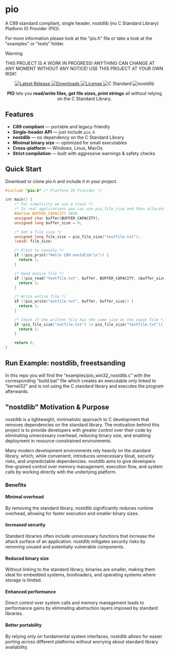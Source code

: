 # pio
A C89 standard compliant, single header, nostdlib (no C Standard Library) Platform IO Provider (PIO).

For more information please look at the "pio.h" file or take a look at the "examples" or "tests" folder.

> [!WARNING]
> THIS PROJECT IS A WORK IN PROGRESS! ANYTHING CAN CHANGE AT ANY MOMENT WITHOUT ANY NOTICE! USE THIS PROJECT AT YOUR OWN RISK!

<p align="center">
  <a href="https://github.com/nickscha/pio/releases">
    <img src="https://img.shields.io/github/v/release/nickscha/pio?style=flat-square&color=blue" alt="Latest Release">
  </a>
  <a href="https://github.com/nickscha/pio/releases">
    <img src="https://img.shields.io/github/downloads/nickscha/pio/total?style=flat-square&color=brightgreen" alt="Downloads">
  </a>
  <a href="https://opensource.org/licenses/MIT">
    <img src="https://img.shields.io/badge/License-MIT-yellow.svg?style=flat-square" alt="License">
  </a>
  <img src="https://img.shields.io/badge/Standard-C89-orange?style=flat-square" alt="C Standard">
  <img src="https://img.shields.io/badge/nolib-nostdlib-lightgrey?style=flat-square" alt="nostdlib">
</p>

<p align="center">
  <b>PIO</b> lets you <b>read/write files, get file sizes, print strings</b> all without relying on the C Standard Library.
</p>

## **Features**
- **C89 compliant** — portable and legacy-friendly  
- **Single-header API** — just include `pio.h`  
- **nostdlib** — no dependency on the C Standard Library  
- **Minimal binary size** — optimized for small executables  
- **Cross-platform** — Windows, Linux, MacOs
- **Strict compilation** — built with aggressive warnings & safety checks

## Quick Start

Download or clone pio.h and include it in your project.

```C
#include "pio.h" /* Platform IO Provider */

int main() {
    /* For simplicity we use a stack */
    /* In real applications you can use pio_file_size and then allocate that amount of memory */
    #define BUFFER_CAPACITY 1024
    unsigned char buffer[BUFFER_CAPACITY];
    unsigned long buffer_size = 0;

    /* Get a file size */
    unsigned long file_size = pio_file_size("testfile.txt");
    (void) file_size;

    /* Print to console */
    if (!pio_print("Hello C89 nostdlib!\n")) {
      return 1;
    }

    /* Read entire file */
    if (!pio_read("testfile.txt", buffer, BUFFER_CAPACITY, &buffer_size)) {
      return 1;
    }

    /* Write entire file */
    if (!pio_write("outfile.txt", buffer, buffer_size)) {
      return 1;
    }

    /* Check if the written file has the same size as the input file */
    if (pio_file_size("outfile.txt") != pio_file_size("testfile.txt")) {
      return 1;
    }

    return 0;
}
```

## Run Example: nostdlib, freestsanding

In this repo you will find the "examples/pio_win32_nostdlib.c" with the corresponding "build.bat" file which
creates an executable only linked to "kernel32" and is not using the C standard library and executes the program afterwards.

## "nostdlib" Motivation & Purpose

nostdlib is a lightweight, minimalistic approach to C development that removes dependencies on the standard library. The motivation behind this project is to provide developers with greater control over their code by eliminating unnecessary overhead, reducing binary size, and enabling deployment in resource-constrained environments.

Many modern development environments rely heavily on the standard library, which, while convenient, introduces unnecessary bloat, security risks, and unpredictable dependencies. nostdlib aims to give developers fine-grained control over memory management, execution flow, and system calls by working directly with the underlying platform.

### Benefits

#### Minimal overhead
By removing the standard library, nostdlib significantly reduces runtime overhead, allowing for faster execution and smaller binary sizes.

#### Increased security
Standard libraries often include unnecessary functions that increase the attack surface of an application. nostdlib mitigates security risks by removing unused and potentially vulnerable components.

#### Reduced binary size
Without linking to the standard library, binaries are smaller, making them ideal for embedded systems, bootloaders, and operating systems where storage is limited.

#### Enhanced performance
Direct control over system calls and memory management leads to performance gains by eliminating abstraction layers imposed by standard libraries.

#### Better portability
By relying only on fundamental system interfaces, nostdlib allows for easier porting across different platforms without worrying about standard library availability.
